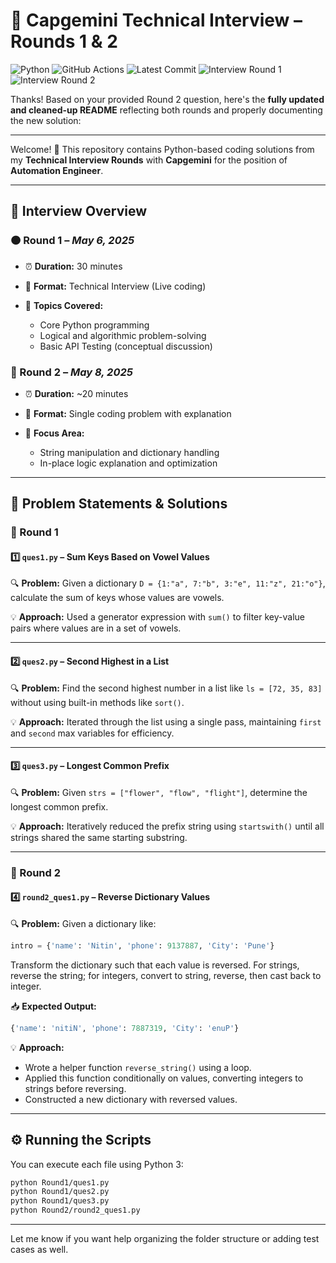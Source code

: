# 💼 Capgemini Technical Interview – Rounds 1 & 2

![Python](https://img.shields.io/badge/Python-3.10-blue?logo=python&logoColor=white)
![GitHub Actions](https://img.shields.io/github/actions/workflow/status/nitinkumar30/Capgemini-AutomationEngineer-Interview/test.yml?label=GitHub%20Actions&logo=github)
![Latest Commit](https://img.shields.io/github/last-commit/nitinkumar30/Capgemini-AutomationEngineer-Interview?color=green)
![Interview Round 1](https://img.shields.io/badge/Interview-Round%201-orange)
![Interview Round 2](https://img.shields.io/badge/Interview-Round%202-orange)

Thanks! Based on your provided Round 2 question, here's the **fully updated and cleaned-up README** reflecting both rounds and properly documenting the new solution:

---

Welcome! 👋
This repository contains Python-based coding solutions from my **Technical Interview Rounds** with **Capgemini** for the position of **Automation Engineer**.

---

## 🧠 Interview Overview

### 🟠 Round 1 – *May 6, 2025*

* ⏰ **Duration:** 30 minutes
* 🧪 **Format:** Technical Interview (Live coding)
* 💬 **Topics Covered:**

  * Core Python programming
  * Logical and algorithmic problem-solving
  * Basic API Testing (conceptual discussion)

### 🔵 Round 2 – *May 8, 2025*

* ⏰ **Duration:** \~20 minutes
* 🧪 **Format:** Single coding problem with explanation
* 💬 **Focus Area:**

  * String manipulation and dictionary handling
  * In-place logic explanation and optimization

---

## 📌 Problem Statements & Solutions

### 🔹 Round 1

#### 1️⃣ `ques1.py` – Sum Keys Based on Vowel Values

🔍 **Problem:**
Given a dictionary `D = {1:"a", 7:"b", 3:"e", 11:"z", 21:"o"}`, calculate the sum of keys whose values are vowels.

💡 **Approach:**
Used a generator expression with `sum()` to filter key-value pairs where values are in a set of vowels.

---

#### 2️⃣ `ques2.py` – Second Highest in a List

🔍 **Problem:**
Find the second highest number in a list like `ls = [72, 35, 83]` without using built-in methods like `sort()`.

💡 **Approach:**
Iterated through the list using a single pass, maintaining `first` and `second` max variables for efficiency.

---

#### 3️⃣ `ques3.py` – Longest Common Prefix

🔍 **Problem:**
Given `strs = ["flower", "flow", "flight"]`, determine the longest common prefix.

💡 **Approach:**
Iteratively reduced the prefix string using `startswith()` until all strings shared the same starting substring.

---

### 🔹 Round 2

#### 4️⃣ `round2_ques1.py` – Reverse Dictionary Values

🔍 **Problem:**
Given a dictionary like:

```python
intro = {'name': 'Nitin', 'phone': 9137887, 'City': 'Pune'}
```

Transform the dictionary such that each value is reversed. For strings, reverse the string; for integers, convert to string, reverse, then cast back to integer.

📥 **Expected Output:**

```python
{'name': 'nitiN', 'phone': 7887319, 'City': 'enuP'}
```

💡 **Approach:**

* Wrote a helper function `reverse_string()` using a loop.
* Applied this function conditionally on values, converting integers to strings before reversing.
* Constructed a new dictionary with reversed values.

---

## ⚙️ Running the Scripts

You can execute each file using Python 3:

```bash
python Round1/ques1.py
python Round1/ques2.py
python Round1/ques3.py
python Round2/round2_ques1.py
```

---

Let me know if you want help organizing the folder structure or adding test cases as well.

